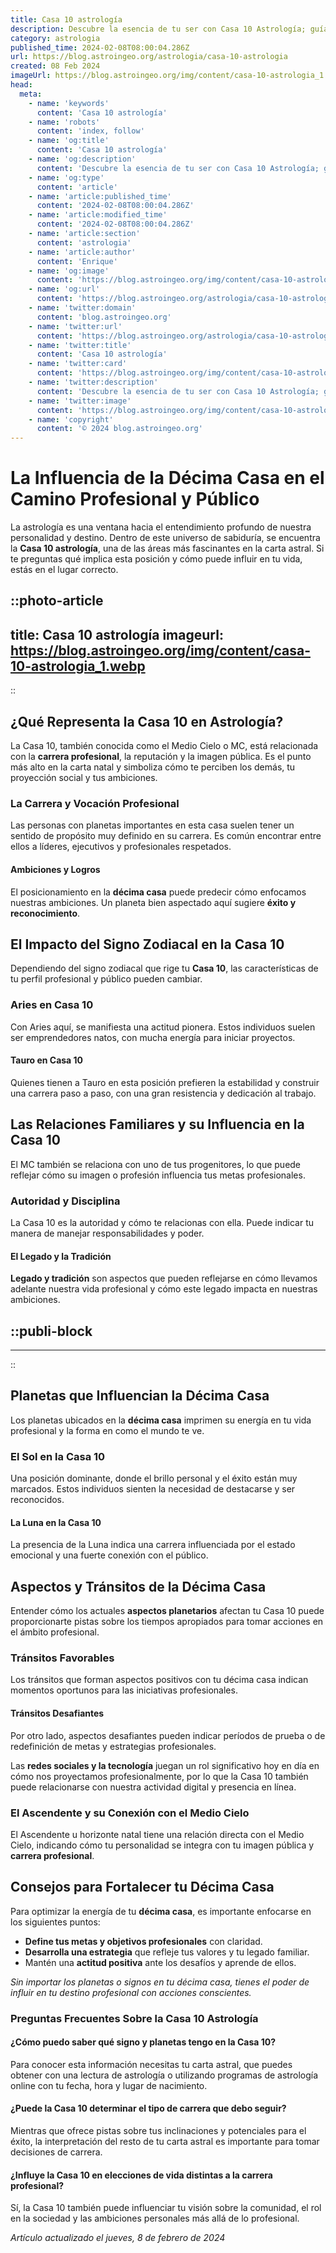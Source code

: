 ```yaml
---
title: Casa 10 astrología
description: Descubre la esencia de tu ser con Casa 10 Astrología; guía personalizada para el autodescubrimiento y crecimiento espiritual.
category: astrologia
published_time: 2024-02-08T08:00:04.286Z
url: https://blog.astroingeo.org/astrologia/casa-10-astrologia
created: 08 Feb 2024
imageUrl: https://blog.astroingeo.org/img/content/casa-10-astrologia_1.webp
head:
  meta:
    - name: 'keywords'
      content: 'Casa 10 astrología'
    - name: 'robots'
      content: 'index, follow'
    - name: 'og:title'
      content: 'Casa 10 astrología'
    - name: 'og:description'
      content: 'Descubre la esencia de tu ser con Casa 10 Astrología; guía personalizada para el autodescubrimiento y crecimiento espiritual.'
    - name: 'og:type'
      content: 'article'
    - name: 'article:published_time'
      content: '2024-02-08T08:00:04.286Z'
    - name: 'article:modified_time'
      content: '2024-02-08T08:00:04.286Z'
    - name: 'article:section'
      content: 'astrologia'
    - name: 'article:author'
      content: 'Enrique'
    - name: 'og:image'
      content: 'https://blog.astroingeo.org/img/content/casa-10-astrologia_1.webp'
    - name: 'og:url'
      content: 'https://blog.astroingeo.org/astrologia/casa-10-astrologia'
    - name: 'twitter:domain'
      content: 'blog.astroingeo.org'
    - name: 'twitter:url'
      content: 'https://blog.astroingeo.org/astrologia/casa-10-astrologia'
    - name: 'twitter:title'
      content: 'Casa 10 astrología'
    - name: 'twitter:card'
      content: 'https://blog.astroingeo.org/img/content/casa-10-astrologia_1.webp'
    - name: 'twitter:description'
      content: 'Descubre la esencia de tu ser con Casa 10 Astrología; guía personalizada para el autodescubrimiento y crecimiento espiritual.'
    - name: 'twitter:image'
      content: 'https://blog.astroingeo.org/img/content/casa-10-astrologia_1.webp'
    - name: 'copyright'
      content: '© 2024 blog.astroingeo.org'
---
```

# La Influencia de la Décima Casa en el Camino Profesional y Público

La astrología es una ventana hacia el entendimiento profundo de nuestra personalidad y destino. Dentro de este universo de sabiduría, se encuentra la **Casa 10 astrología**, una de las áreas más fascinantes en la carta astral. Si te preguntas qué implica esta posición y cómo puede influir en tu vida, estás en el lugar correcto.


::photo-article
---
title: Casa 10 astrología
imageurl: https://blog.astroingeo.org/img/content/casa-10-astrologia_1.webp
---
::



## ¿Qué Representa la Casa 10 en Astrología?

La Casa 10, también conocida como el Medio Cielo o MC, está relacionada con la **carrera profesional**, la reputación y la imagen pública. Es el punto más alto en la carta natal y simboliza cómo te perciben los demás, tu proyección social y tus ambiciones.

### La Carrera y Vocación Profesional

Las personas con planetas importantes en esta casa suelen tener un sentido de propósito muy definido en su carrera. Es común encontrar entre ellos a líderes, ejecutivos y profesionales respetados.

#### Ambiciones y Logros

El posicionamiento en la **décima casa** puede predecir cómo enfocamos nuestras ambiciones. Un planeta bien aspectado aquí sugiere **éxito y reconocimiento**.

## El Impacto del Signo Zodiacal en la Casa 10

Dependiendo del signo zodiacal que rige tu **Casa 10**, las características de tu perfil profesional y público pueden cambiar.

### Aries en Casa 10

Con Aries aquí, se manifiesta una actitud pionera. Estos individuos suelen ser emprendedores natos, con mucha energía para iniciar proyectos.

#### Tauro en Casa 10

Quienes tienen a Tauro en esta posición prefieren la estabilidad y construir una carrera paso a paso, con una gran resistencia y dedicación al trabajo.

## Las Relaciones Familiares y su Influencia en la Casa 10

El MC también se relaciona con uno de tus progenitores, lo que puede reflejar cómo su imagen o profesión influencia tus metas profesionales.

### Autoridad y Disciplina

La Casa 10 es la autoridad y cómo te relacionas con ella. Puede indicar tu manera de manejar responsabilidades y poder.

#### El Legado y la Tradición

**Legado y tradición** son aspectos que pueden reflejarse en cómo llevamos adelante nuestra vida profesional y cómo este legado impacta en nuestras ambiciones.


  ::publi-block
  ---
  ---
  ::
  
  

## Planetas que Influencian la Décima Casa

Los planetas ubicados en la **décima casa** imprimen su energía en tu vida profesional y la forma en como el mundo te ve.

### El Sol en la Casa 10

Una posición dominante, donde el brillo personal y el éxito están muy marcados. Estos individuos sienten la necesidad de destacarse y ser reconocidos.

#### La Luna en la Casa 10

La presencia de la Luna indica una carrera influenciada por el estado emocional y una fuerte conexión con el público.

## Aspectos y Tránsitos de la Décima Casa

Entender cómo los actuales **aspectos planetarios** afectan tu Casa 10 puede proporcionarte pistas sobre los tiempos apropiados para tomar acciones en el ámbito profesional.

### Tránsitos Favorables

Los tránsitos que forman aspectos positivos con tu décima casa indican momentos oportunos para las iniciativas profesionales.

#### Tránsitos Desafiantes

Por otro lado, aspectos desafiantes pueden indicar períodos de prueba o de redefinición de metas y estrategias profesionales.

Las **redes sociales y la tecnología** juegan un rol significativo hoy en día en cómo nos proyectamos profesionalmente, por lo que la Casa 10 también puede relacionarse con nuestra actividad digital y presencia en línea.

### El Ascendente y su Conexión con el Medio Cielo

El Ascendente u horizonte natal tiene una relación directa con el Medio Cielo, indicando cómo tu personalidad se integra con tu imagen pública y **carrera profesional**.

## Consejos para Fortalecer tu Décima Casa

Para optimizar la energía de tu **décima casa**, es importante enfocarse en los siguientes puntos:

- **Define tus metas y objetivos profesionales** con claridad.
- **Desarrolla una estrategia** que refleje tus valores y tu legado familiar.
- Mantén una **actitud positiva** ante los desafíos y aprende de ellos.

*Sin importar los planetas o signos en tu décima casa, tienes el poder de influir en tu destino profesional con acciones conscientes.*

### Preguntas Frecuentes Sobre la Casa 10 Astrología

#### ¿Cómo puedo saber qué signo y planetas tengo en la Casa 10?

Para conocer esta información necesitas tu carta astral, que puedes obtener con una lectura de astrología o utilizando programas de astrología online con tu fecha, hora y lugar de nacimiento.

#### ¿Puede la Casa 10 determinar el tipo de carrera que debo seguir?

Mientras que ofrece pistas sobre tus inclinaciones y potenciales para el éxito, la interpretación del resto de tu carta astral es importante para tomar decisiones de carrera.

#### ¿Influye la Casa 10 en elecciones de vida distintas a la carrera profesional?

Sí, la Casa 10 también puede influenciar tu visión sobre la comunidad, el rol en la sociedad y las ambiciones personales más allá de lo profesional.

_Artículo actualizado el jueves, 8 de febrero de 2024_